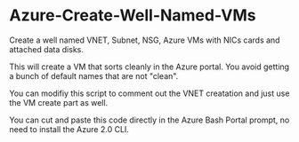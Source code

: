 # Azure-Create-Well-Named-VMs
Create a well named VNET, Subnet, NSG, Azure VMs with NICs cards and attached data disks.

This will create a VM that sorts cleanly in the Azure portal.  You avoid getting a bunch of default names that are not "clean".

You can modifiy this script to comment out the VNET creatation and just use the VM create part as well.

You can cut and paste this code directly in the Azure Bash Portal prompt, no need to install the Azure 2.0 CLI.
